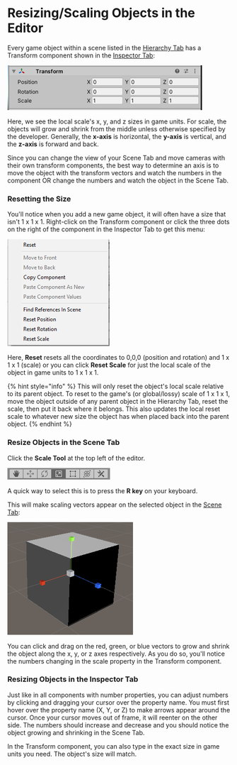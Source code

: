 # Resizing/Scaling Objects in the Editor

Every game object within a scene listed in the [Hierarchy Tab](../../the-unity-interface/the-tabs/hierarchy-tab.md) has a Transform component shown in the [Inspector Tab](../../the-unity-interface/the-tabs/inspector-tab.md):

![](../../.gitbook/assets/image%20%28160%29.png)

Here, we see the local scale's x, y, and z sizes in game units. For scale, the objects will grow and shrink from the middle unless otherwise specified by the developer. Generally, the **x-axis** is horizontal, the **y-axis** is vertical, and the **z-axis** is forward and back.

Since you can change the view of your Scene Tab and move cameras with their own transform components, the best way to determine an axis is to move the object with the transform vectors and watch the numbers in the component OR change the numbers and watch the object in the Scene Tab.

### Resetting the Size

You'll notice when you add a new game object, it will often have a size that isn't 1 x 1 x 1. Right-click on the Transform component or click the three dots on the right of the component in the Inspector Tab to get this menu:

![](../../.gitbook/assets/image%20%28159%29.png)

Here, **Reset** resets all the coordinates to 0,0,0 \(position and rotation\) and 1 x 1 x 1 \(scale\) or you can click **Reset Scale** for just the local scale of the object in game units to 1 x 1 x 1.

{% hint style="info" %}
This will only reset the object's local scale relative to its parent object. To reset to the game's \(or global/lossy\) scale of 1 x 1 x 1, move the object outside of any parent object in the Hierarchy Tab, reset the scale, then put it back where it belongs. This also updates the local reset scale to whatever new size the object has when placed back into the parent object.
{% endhint %}

### Resize Objects in the Scene Tab

Click the **Scale Tool** at the top left of the editor.

![](../../.gitbook/assets/image%20%28169%29.png)

A quick way to select this is to press the **R key** on your keyboard.

This will make scaling vectors appear on the selected object in the [Scene Tab](../../the-unity-interface/the-tabs/scene-tab.md):

![](../../.gitbook/assets/image%20%28168%29.png)

You can click and drag on the red, green, or blue vectors to grow and shrink the object along the x, y, or z axes respectively. As you do so, you'll notice the numbers changing in the scale property in the Transform component.

### Resizing Objects in the Inspector Tab

Just like in all components with number properties, you can adjust numbers by clicking and dragging your cursor over the property name. You must first hover over the property name \(X, Y, or Z\) to make arrows appear around the cursor. Once your cursor moves out of frame, it will reenter on the other side. The numbers should increase and decrease and you should notice the object growing and shrinking in the Scene Tab.

In the Transform component, you can also type in the exact size in game units you need. The object's size will match.

